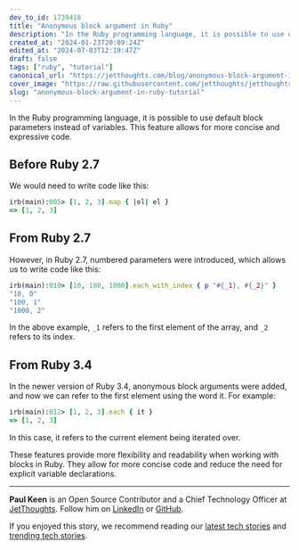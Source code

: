 ```yaml
---
dev_to_id: 1739418
title: "Anonymous block argument in Ruby"
description: "In the Ruby programming language, it is possible to use default block parameters instead of..."
created_at: "2024-01-23T20:09:24Z"
edited_at: "2024-07-03T12:19:47Z"
draft: false
tags: ["ruby", "tutorial"]
canonical_url: "https://jetthoughts.com/blog/anonymous-block-argument-in-ruby-tutorial/"
cover_image: "https://raw.githubusercontent.com/jetthoughts/jetthoughts.github.io/master/static/assets/img/blog/anonymous-block-argument-in-ruby-tutorial/cover.png"
slug: "anonymous-block-argument-in-ruby-tutorial"
---
```

In the Ruby programming language, it is possible to use default block parameters instead of variables. This feature allows for more concise and expressive code.

## Before Ruby 2.7

We would need to write code like this:

```ruby
irb(main):005> [1, 2, 3].map { |el| el }
=> [1, 2, 3]
```

## From Ruby 2.7

However, in Ruby 2.7, numbered parameters were introduced, which allows us to write code like this:

```ruby
irb(main):010> [10, 100, 1000].each_with_index { p "#{_1}, #{_2}" }
"10, 0"
"100, 1"
"1000, 2"
```

In the above example, `_1` refers to the first element of the array, and `_2` refers to its index.

## From Ruby 3.4

In the newer version of Ruby 3.4, anonymous block arguments were added, and now we can refer to the first element using the word it. For example:

```ruby
irb(main):012> [1, 2, 3].each { it }
=> [1, 2, 3]
```

In this case, it refers to the current element being iterated over.

These features provide more flexibility and readability when working with blocks in Ruby. They allow for more concise code and reduce the need for explicit variable declarations.

---

**Paul Keen** is an Open Source Contributor and a Chief Technology Officer at [JetThoughts](https://www.jetthoughts.com). Follow him on [LinkedIn](https://www.linkedin.com/in/paul-keen/) or [GitHub](https://github.com/pftg).

If you enjoyed this story, we recommend reading our [latest tech stories](https://jtway.co/latest) and [trending tech stories](https://jtway.co/trending).